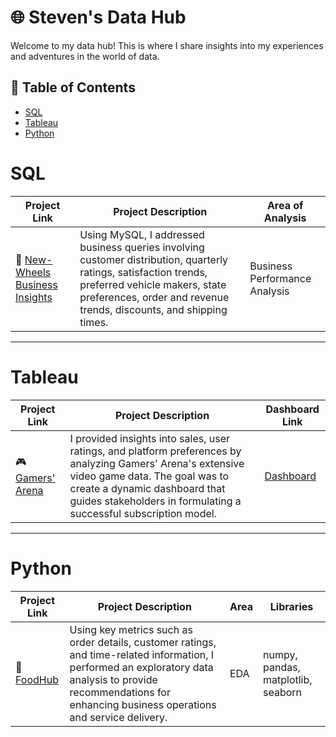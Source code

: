 # 🌐 Steven's Data Hub

Welcome to my data hub! This is where I share insights into my experiences and adventures in the world of data. 

## 📖 Table of Contents
- [SQL](#sql)
- [Tableau](#tableau)
- [Python](#python)
  
# SQL

| Project Link | Project Description | Area of Analysis |
|---|---|---|
| 🚗 [New-Wheels Business Insights](https://github.com/stevenhoang713/UT-Austin-Data-Analytics-Essentials-Program/blob/main/Automotive%20Retail%20Analytics%20Case%20Study.md) | Using MySQL, I addressed business queries involving customer distribution, quarterly ratings, satisfaction trends, preferred vehicle makers, state preferences, order and revenue trends, discounts, and shipping times. | Business Performance Analysis |

***

# Tableau 

| Project Link | Project Description | Dashboard Link |
|---|---|---|
| 🎮 [Gamers' Arena](https://github.com/stevenhoang713/UT-Austin-Data-Analytics-Essentials-Program/blob/main/Business%20Analytics%20Case%20Study/README.md) | I provided insights into sales, user ratings, and platform preferences by analyzing Gamers' Arena's extensive video game data. The goal was to create a dynamic dashboard that guides stakeholders in formulating a successful subscription model. | [Dashboard](https://public.tableau.com/app/profile/steven.hoang/viz/GamersArenaProject_16922536832620/GamersArenaDashboard) |

***

# Python 

| Project Link | Project Description | Area | Libraries |
|---|---|---|---|
| 🍕 [FoodHub](https://github.com/stevenhoang713/UT-Austin-Data-Analytics-Essentials-Program/tree/main/Food%20Delivery%20Analytics%20Case%20Study%20) | Using key metrics such as order details, customer ratings, and time-related information, I performed an exploratory data analysis to provide recommendations for enhancing business operations and service delivery. | EDA | numpy, pandas, matplotlib, seaborn |
